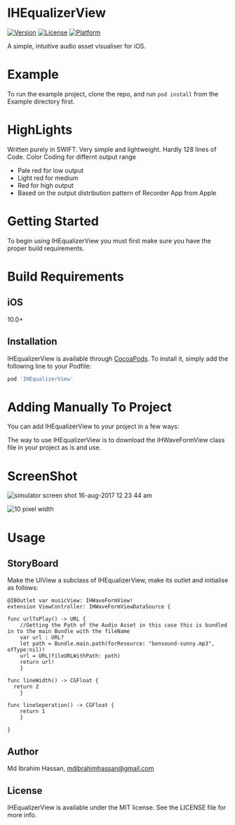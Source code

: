 # IHEqualizerView

[![Version](https://img.shields.io/cocoapods/v/IHEqualizerView.svg?style=flat)](http://cocoapods.org/pods/IHEqualizerView)
[![License](https://img.shields.io/cocoapods/l/IHEqualizerView.svg?style=flat)](http://cocoapods.org/pods/IHEqualizerView)
[![Platform](https://img.shields.io/cocoapods/p/IHEqualizerView.svg?style=flat)](http://cocoapods.org/pods/IHEqualizerView)

A simple, intuitive audio asset visualiser for iOS.

# Example
To run the example project, clone the repo, and run `pod install` from the Example directory first.

# HighLights
Written purely in SWIFT. Very simple and lightweight. Hardly 128 lines of Code. Color Coding for differnt output range 

* Pale red for low output
* Light red for medium
* Red for high output
* Based on the output distribution pattern of Recorder App from Apple

# Getting Started

To begin using IHEqualizerView you must first make sure you have the proper build requirements.

# Build Requirements

## iOS

10.0+

## Installation

IHEqualizerView is available through [CocoaPods](http://cocoapods.org). To install
it, simply add the following line to your Podfile:

```ruby
pod 'IHEqualizerView'
```

# Adding Manually To Project

You can add IHEqualizerView to your project in a few ways: 

The way to use IHEqualizerView is to download the IHWaveFormView class file in your project as is and use.

# ScreenShot
![simulator screen shot 16-aug-2017 12 23 44 am](https://i.stack.imgur.com/HsdX1.gif)

![10 pixel width](https://user-images.githubusercontent.com/16992520/35468838-fc468080-034c-11e8-8a21-ac2be0721cf6.gif)

# Usage

## StoryBoard

Make the UIView a subclass of IHEqualizerView, make its outlet and initialise as follows:

    @IBOutlet var musicView: IHWaveFormView!
    extension ViewController: IHWaveFormViewDataSource {
    
    func urlToPlay() -> URL {
        //Getting the Path of the Audio Asset in this case this is bundled in to the main Bundle with the fileName
        var url : URL?
        let path = Bundle.main.path(forResource: "bensound-sunny.mp3", ofType:nil)!
        url = URL(fileURLWithPath: path)
        return url!
        }
        
    func lineWidth() -> CGFloat {
      return 2
        }
    
    func lineSeperation() -> CGFloat {
        return 1
        }

    }
    
## Author

Md Ibrahim Hassan, mdibrahimhassan@gmail.com

## License

IHEqualizerView is available under the MIT license. See the LICENSE file for more info.

